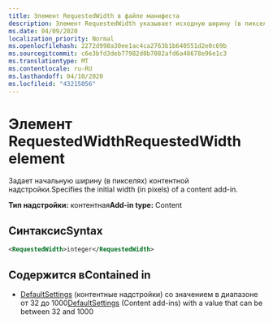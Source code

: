 ```yaml
---
title: Элемент RequestedWidth в файле манифеста
description: Элемент RequestedWidth указывает исходную ширину (в пикселях) контентной надстройки.
ms.date: 04/09/2020
localization_priority: Normal
ms.openlocfilehash: 2272d998a30ee1ac4ca2763b1b640551d2e0c69b
ms.sourcegitcommit: c6e3bfd3deb77982d0b7082afd6a48678e96e1c3
ms.translationtype: MT
ms.contentlocale: ru-RU
ms.lasthandoff: 04/10/2020
ms.locfileid: "43215056"
---
```

# <a name="requestedwidth-element"></a><span data-ttu-id="06faa-103">Элемент RequestedWidth</span><span class="sxs-lookup"><span data-stu-id="06faa-103">RequestedWidth element</span></span>

<span data-ttu-id="06faa-104">Задает начальную ширину (в пикселях) контентной надстройки.</span><span class="sxs-lookup"><span data-stu-id="06faa-104">Specifies the initial width (in pixels) of a content add-in.</span></span>

<span data-ttu-id="06faa-105">**Тип надстройки:** контентная</span><span class="sxs-lookup"><span data-stu-id="06faa-105">**Add-in type:** Content</span></span>

## <a name="syntax"></a><span data-ttu-id="06faa-106">Синтаксис</span><span class="sxs-lookup"><span data-stu-id="06faa-106">Syntax</span></span>

```XML
<RequestedWidth>integer</RequestedWidth>
```

## <a name="contained-in"></a><span data-ttu-id="06faa-107">Содержится в</span><span class="sxs-lookup"><span data-stu-id="06faa-107">Contained in</span></span>

- <span data-ttu-id="06faa-108">[DefaultSettings](defaultsettings.md) (контентные надстройки) со значением в диапазоне от 32 до 1000</span><span class="sxs-lookup"><span data-stu-id="06faa-108">[DefaultSettings](defaultsettings.md) (Content add-ins) with a value that can be between 32 and 1000</span></span>
